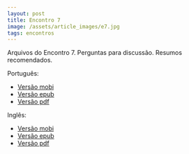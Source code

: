 ```yaml
---
layout: post
title: Encontro 7
image: /assets/article_images/e7.jpg
tags: encontros
---
```


Arquivos do Encontro 7. Perguntas para discussão. Resumos recomendados.

Português:

* [Versão mobi][mobi-pt]
* [Versão epub][epub-pt]
* [Versão pdf][pdf-pt]

Inglês:

* [Versão mobi][mobi-en]
* [Versão epub][epub-en]
* [Versão pdf][pdf-en]


[mobi-en]: https://www.ime.usp.br/~brunopc/eat-files/e7-en/encontro.mobi
[epub-en]: https://www.ime.usp.br/~brunopc/eat-files/e7-en/encontro.epub
[pdf-en]:  https://www.ime.usp.br/~brunopc/eat-files/e7-en/encontro.pdf

[mobi-pt]: https://www.ime.usp.br/~brunopc/eat-files/e7-pt/ptcontro.mobi
[epub-pt]: https://www.ime.usp.br/~brunopc/eat-files/e7-pt/ptcontro.epub
[pdf-pt]:  https://www.ime.usp.br/~brunopc/eat-files/e7-pt/ptcontro.pdf

